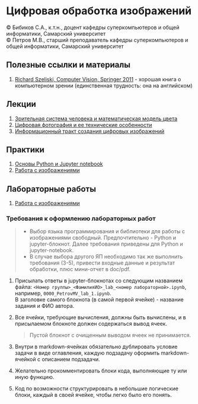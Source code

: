 # Цифровая обработка изображений

© Бибиков С.А., к.т.н., доцент кафедры суперкомпьютеров и общей информатики, Самарский университет  
© Петров М.В., старший преподаватель кафедры суперкомпьютеров и общей информатики, Самарский университет

## Полезные ссылки и материалы
1. [Richard Szeliski, Computer Vision, Springer 2011](https://link.springer.com/book/10.1007/978-1-84882-935-0) - хорошая книга о компьютерном зрении (единственная трудность: она на английском)

## Лекции

1. [Зрительная система человека и математическая модель цвета](lectures/lecture_01/lecture_01.md)
2. [Цифровая фотография и ее технические особенности](lectures/lecture_02/lecture_02.md)
3. [Информационный тракт создания цифровых изображений](lectures/lecture_03/lecture_03.md)

## Практики

1. [Основы Python и Jupyter notebook](practices/practice_01/practice_01.ipynb)
2. [Работа с изображениями](practices/practice_02/practice_02.ipynb)

## Лабораторные работы

1. [Работа с изображениями](labs/lab_01/lab_01.md)

### Требования к оформлению лабораторных работ

> - Выбор языка программирования и библиотеки для работы с изображениями свободный. Предпочтительно - Python и jupyter-блокнот. Далее требования приведены для Python и jupyter-notebook.  
> - В случае выбора другого ЯП необходимо так же выполнить требования (3-5), привести входные данные и результат обработки, плюс мини-отчет в doc/pdf.

1. Присылать ответы в jupyter-блокнотах со следующим названием файла: `<Номер группы>_<ФамилияИО>_lab_<номер лабораторной>.ipynb`, например, `0000_PetrovMV_lab_1.ipynb`.  
   В заголовке самого блокнота (в самой первой ячейке) - название задания и ФИО автора.  

2. Все ячейки, требующие вычисления, должны быть вычислены, и в присылаемом блокноте должен содержаться вывод ячеек.
   > Пустой блокнот с очищенным выводом ячеек не принимается.

3. Внутри в markdown-ячейках обязательно дублировать условие задачи в виде оглавления, каждую подзадачу оформить markdown-ячейкой с описанием подзадачи.

4. Желательно прокомментировать блоки кода, выполняющие ту или иную функцию.

5. Код по возможности структурировать в небольшие логические блоки, каждый в своей ячейке, чтобы легко было его понять.
